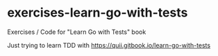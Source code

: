 # exercises-learn-go-with-tests
Exercises / Code for "Learn Go with Tests" book

Just trying to learn TDD with https://quii.gitbook.io/learn-go-with-tests
